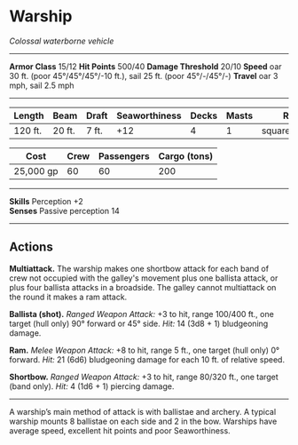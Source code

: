# Warship

_Colossal waterborne vehicle_

---

**Armor Class** 15/12
**Hit Points** 500/40
**Damage Threshold** 20/10
**Speed** oar 30 ft. (poor 45°/45°/45°/-10 ft.), sail 25 ft. (poor 45°/-/45°/-)
**Travel** oar 3 mph, sail 2.5 mph

--- 

|  Length  |  Beam  |  Draft  | Seaworthiness | Decks | Masts |      Rig      |
| -------- | ------ | ------- | ------------- | ----- | ----- | ------------- |
|  120 ft. | 20 ft. |   7 ft. |           +12 |     4 |     1 | square,lateen |

|    Cost   | Crew | Passengers | Cargo (tons) |
| --------- | ---- | ---------- | ------------ |
| 25,000 gp |   60 |         60 |          200 |

---

**Skills** Perception +2  
**Senses** Passive perception 14

---

## Actions

**Multiattack.** The warship makes one shortbow attack for each band of crew not occupied with the galley's movement plus one ballista attack, or plus four ballista attacks in a broadside. The galley cannot multiattack on the round it makes a ram attack. 

**Ballista (shot).** _Ranged Weapon Attack:_ +3 to hit, range 100/400 ft., one target (hull only) 90° forward or 45° side. _Hit:_ 14 (3d8 + 1) bludgeoning damage.

**Ram.** _Melee Weapon Attack:_ +8 to hit, range 5 ft., one target (hull only) 0° forward. _Hit:_ 21 (6d6) bludgeoning damage for each 10 ft. of relative speed.

**Shortbow.** _Ranged Weapon Attack:_ +3 to hit, range 80/320 ft., one target (band only). _Hit:_ 4 (1d6 + 1) piercing damage.

---

A warship’s main method of attack is with ballistae and archery. A typical warship mounts 8 ballistae on each side and 2 in the bow. Warships have average speed, excellent hit points and poor Seaworthiness.
